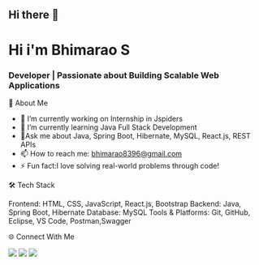 ## Hi there 👋

<h1> Hi i'm Bhimarao S</h1>
<h3> Developer | Passionate about Building Scalable Web Applications</h3>


🚀 About Me

- 🔭 I’m currently working on Internship in Jspiders
- 🌱 I’m currently learning Java Full Stack Development
- 💬Ask me about Java, Spring Boot, Hibernate, MySQL, React.js, REST APIs
- 📫 How to reach me: bhimarao8396@gmail.com
- ⚡ Fun fact:I love solving real-world problems through code!

🛠️ Tech Stack

Frontend: HTML, CSS, JavaScript, React.js, Bootstrap
Backend: Java, Spring Boot, Hibernate
Database: MySQL
Tools & Platforms: Git, GitHub, Eclipse, VS Code, Postman,Swagger

🌐 Connect With Me
<p align="left"> <a href="mailto:bhimarao8396@gmail.com"><img src="https://img.shields.io/badge/Gmail-D14836?style=for-the-badge&logo=gmail&logoColor=white"></a> <a href="https://www.linkedin.com/in/bhimarao-arer-arer8396?utm_source=share&utm_campaign=share_via&utm_content=profile&utm_medium=android_app" target="_blank"><img src="https://img.shields.io/badge/LinkedIn-0A66C2?style=for-the-badge&logo=linkedin&logoColor=white"></a> <a href="https://github.com/bhimarao8396" target="_blank"><img src="https://img.shields.io/badge/GitHub-171515?style=for-the-badge&logo=github&logoColor=white"></a> </p>
